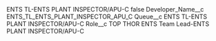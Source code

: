 <?xml version="1.0" encoding="UTF-8"?>
<CustomMetadata xmlns="http://soap.sforce.com/2006/04/metadata" xmlns:xsi="http://www.w3.org/2001/XMLSchema-instance" xmlns:xsd="http://www.w3.org/2001/XMLSchema">
    <label>ENTS TL-ENTS PLANT INSPECTOR/APU-C</label>
    <protected>false</protected>
    <values>
        <field>Developer_Name__c</field>
        <value xsi:type="xsd:string">ENTS_TL_ENTS_PLANT_INSPECTOR_APU_C</value>
    </values>
    <values>
        <field>Queue__c</field>
        <value xsi:type="xsd:string">ENTS TL-ENTS PLANT INSPECTOR/APU-C</value>
    </values>
    <values>
        <field>Role__c</field>
        <value xsi:type="xsd:string">TOP THOR ENTS Team Lead-ENTS PLANT INSPECTOR/APU-C</value>
    </values>
</CustomMetadata>
